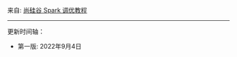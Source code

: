 
来自: [尚硅谷 Spark 调优教程](https://www.bilibili.com/video/BV1QY411x7xL)

---------------------------------------------


更新时间轴：

- 第一版: 2022年9月4日